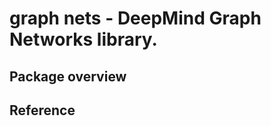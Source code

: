 # graph nets - DeepMind Graph Networks library.

## Package overview <!-- README.md -->
<!--#include file="https://github.com/deepmind/graph_network/blob/master/graph_network/README.md" -->

## Reference <!-- contents.md -->
<!--#include file="contents.md" -->
